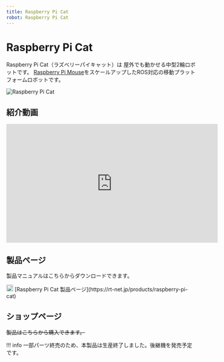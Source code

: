 ```yaml
---
title: Raspberry Pi Cat
robot: Raspberry Pi Cat
---
```


# Raspberry Pi Cat

Raspberry Pi Cat（ラズベリーパイキャット）は
屋外でも動かせる中型2輪ロボットです。
[Raspberry Pi Mouse](../raspimouse/products.md)をスケールアップしたROS対応の移動プラットフォームロボットです。

![Raspberry Pi Cat](https://rt-net.github.io/images/raspberry-pi-cat/raspberry-pi-cat.png)

## 紹介動画

<iframe width="560" height="315" src="https://www.youtube.com/embed/pV-I7069-QE" title="YouTube video player" frameborder="0" allow="accelerometer; autoplay; clipboard-write; encrypted-media; gyroscope; picture-in-picture" allowfullscreen></iframe>

## 製品ページ

製品マニュアルはこちらからダウンロードできます。

<img src='../img/rt-logo-32x32.png' alt='RT' width='18px'>
[Raspberry Pi Cat 製品ページ](https://rt-net.jp/products/raspberry-pi-cat)

## ショップページ

<del>製品はこちらから購入できます。</del>


!!! info
    一部パーツ終売のため、本製品は生産終了しました。後継機を発売予定です。